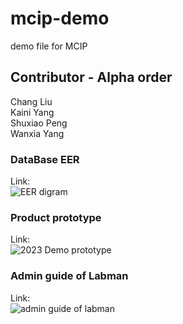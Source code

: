 # mcip-demo
demo file for MCIP 

## Contributor - Alpha order
Chang Liu  
Kaini Yang  
Shuxiao Peng  
Wanxia Yang  

### DataBase EER 
Link:  
![EER digram](https://github.com/DonaldPeng-ShuxiaoPeng/mcip-demo/assets/106217385/77ba8b27-135a-4033-a3df-3bb4a5a96bb2)

### Product prototype
Link:   
![2023 Demo prototype](https://github.com/DonaldPeng-ShuxiaoPeng/mcip-demo/assets/106217385/da85a3c9-ab50-48e9-9354-2eb57eeab243)

### Admin guide of Labman 
Link:  
![admin guide of labman](https://github.com/DonaldPeng-ShuxiaoPeng/mcip-demo/assets/106217385/c38b6923-e4f1-4e89-91cc-be7d7b481226)
